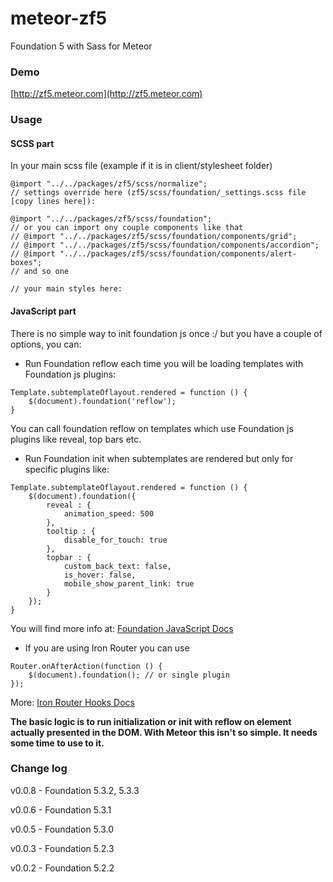 meteor-zf5
==========

Foundation 5 with Sass for Meteor

### Demo
[http://zf5.meteor.com](http://zf5.meteor.com)

### Usage

#### SCSS part

In your main scss file (example if it is in client/stylesheet folder)

```
@import "../../packages/zf5/scss/normalize";
// settings override here (zf5/scss/foundation/_settings.scss file [copy lines here]):

@import "../../packages/zf5/scss/foundation";
// or you can import ony couple components like that
// @import "../../packages/zf5/scss/foundation/components/grid";
// @import "../../packages/zf5/scss/foundation/components/accordion";
// @import "../../packages/zf5/scss/foundation/components/alert-boxes";
// and so one

// your main styles here:
```


#### JavaScript part

There is no simple way to init foundation js once :/ but you have a couple of options, you can:

- Run Foundation reflow each time you will be loading templates with Foundation js plugins:
````
Template.subtemplateOflayout.rendered = function () {
    $(document).foundation('reflow');
}
````
You can call foundation reflow on templates which use Foundation js plugins like reveal, top bars etc.

- Run Foundation init when subtemplates are rendered but only for specific plugins like:
````
Template.subtemplateOflayout.rendered = function () {
    $(document).foundation({
        reveal : {
            animation_speed: 500
        },
        tooltip : {
            disable_for_touch: true
        },
        topbar : {
            custom_back_text: false,
            is_hover: false,
            mobile_show_parent_link: true
        }
    });
}
````
You will find more info at: [Foundation JavaScript Docs](http://foundation.zurb.com/docs/javascript.html)

- If you are using Iron Router you can use 
````
Router.onAfterAction(function () {
    $(document).foundation(); // or single plugin
});
````
More: [Iron Router Hooks Docs](https://github.com/EventedMind/iron-router/blob/devel/DOCS.md#using-hooks)

**The basic logic is to run initialization or init with reflow on element actually presented in the DOM. With Meteor this isn't so simple. It needs some time to use to it.**


### Change log

v0.0.8 - Foundation 5.3.2, 5.3.3

v0.0.6 - Foundation 5.3.1

v0.0.5 - Foundation 5.3.0

v0.0.3 - Foundation 5.2.3

v0.0.2 - Foundation 5.2.2